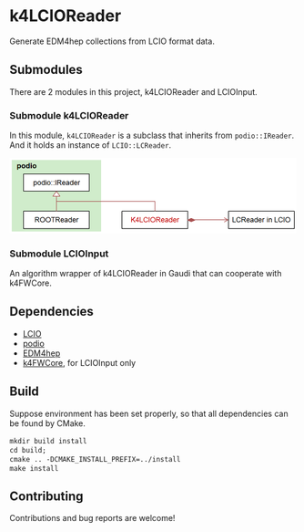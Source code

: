 # k4LCIOReader

Generate EDM4hep collections from LCIO format data.

## Submodules

There are 2 modules in this project, k4LCIOReader and LCIOInput.

### Submodule k4LCIOReader

In this module, `k4LCIOReader` is a subclass that inherits from `podio::IReader`. And it holds an instance of `LCIO::LCReader`.

![k4LCIOReader](k4LCIOReader.png)

### Submodule LCIOInput

An algorithm wrapper of k4LCIOReader in Gaudi that can cooperate with k4FWCore.

## Dependencies

- [LCIO](https://github.com/iLCSoft/LCIO)
- [podio](https://github.com/AIDASoft/podio)
- [EDM4hep](https://github.com/key4hep/EDM4hep)
- [k4FWCore](https://github.com/key4hep/k4FWCore), for LCIOInput only

## Build

Suppose environment has been set properly, so that all dependencies can be found by CMake.

```shell
mkdir build install
cd build;
cmake .. -DCMAKE_INSTALL_PREFIX=../install
make install
```

## Contributing

Contributions and bug reports are welcome!
